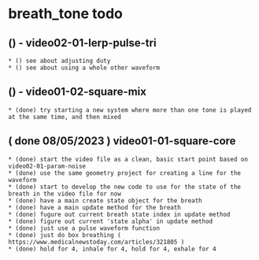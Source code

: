 # breath_tone todo

## () - video02-01-lerp-pulse-tri
    * () see about adjusting duty
    * () see about using a whole other waveform

## () - video01-02-square-mix
    * (done) try starting a new system where more than one tone is played at the same time, and then mixed
    
## ( done 08/05/2023 ) video01-01-square-core
    * (done) start the video file as a clean, basic start point based on video02-01-param-noise
    * (done) use the same geometry project for creating a line for the waveform
    * (done) start to develop the new code to use for the state of the breath in the video file for now
    * (done) have a main create state object for the breath
    * (done) have a main update method for the breath
    * (done) fugure out current breath state index in update method
    * (done) figure out current 'state alpha' in update method
    * (done) just use a pulse waveform function
    * (done) just do box breathing ( https://www.medicalnewstoday.com/articles/321805 )
    * (done) hold for 4, inhale for 4, hold for 4, exhale for 4
